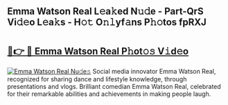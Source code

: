 ## Emma Watson Real L𝚎a𝚔ed N𝚞𝚍e - Part-QrS Vi𝚍𝚎o L𝚎a𝚔s - H𝚘𝚝 O𝚗𝚕yf𝚊ns P𝚑𝚘tos fpRXJ

# <h2><a href="http://kfapux.oniu.top/?m=Emma+Watson+Real">🔗👉 🔴 Emma Watson Real P𝚑ot𝚘𝚜 V𝚒d𝚎o</a></h2>

[![Emma Watson Real Nu𝚍e𝚜](https://i.imgur.com/0qMVB7G.gif)](http://kfapux.oniu.top/?m=Emma+Watson+Real)
Social media innovator Emma Watson Real, recognized for sharing dance and lifestyle knowledge, through presentations and vlogs. Brilliant comedian Emma Watson Real, celebrated for their remarkable abilities and achievements in making people laugh.  
